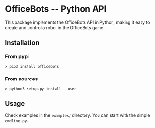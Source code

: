OfficeBots -- Python API
========================

This package implements the OfficeBots API in Python, making it easy to
create and control a robot in the OfficeBots game.

Installation
------------


### From pypi

```
> pip3 install officebots
```


### From sources

```
> python3 setup.py install --user
```


Usage
-----

Check examples in the `examples/` directory. You can start with the simple
`cmdline.py`.

